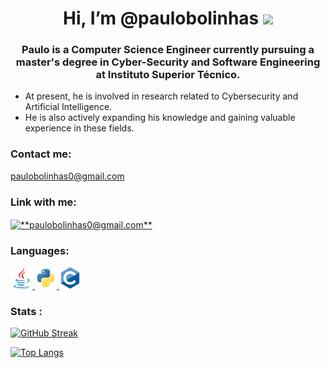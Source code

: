<!--
**paulobolinhas/paulobolinhas** is a ✨ _special_ ✨ repository because its `README.md` (this file) appears on your GitHub profile.
-->

<h1 align="center">
  Hi, I’m @paulobolinhas
  <img src="https://media.giphy.com/media/hvRJCLFzcasrR4ia7z/giphy.gif" width="30px"/>
</h1>

<h3 align="center">Paulo is a Computer Science Engineer currently pursuing a master's degree in Cyber-Security and Software Engineering at Instituto Superior Técnico. </h3>

- At present, he is involved in research related to Cybersecurity and Artificial Intelligence.
- He is also actively expanding his knowledge and gaining valuable experience in these fields.

<h3 align="left">Contact me:</h3> 
<a href="paulobolinhas0@gmail.com">paulobolinhas0@gmail.com</a>

<h3 align="left">Link with me:</h3>
<p align="left">
<a href="https://www.linkedin.com/in/paulo-bolinhas-b47307235/" target="blank"><img align="center" src="https://raw.githubusercontent.com/rahuldkjain/github-profile-readme-generator/master/src/images/icons/Social/linked-in-alt.svg" alt="**paulobolinhas0@gmail.com**" height="30" width="40" /></a>
</p>

<h3 align="left">Languages:</h3>
<p align="left"> 
<a href="https://www.java.com" target="_blank" rel="noreferrer"> <img src="https://raw.githubusercontent.com/devicons/devicon/master/icons/java/java-original.svg" alt="java" width="35" height="35"/> </a> 
<a href="https://www.python.org" target="_blank" rel="noreferrer"> <img src="https://raw.githubusercontent.com/devicons/devicon/master/icons/python/python-original.svg" alt="python" width="35" height="35"/> </a>
<a href="https://www.cprogramming.com/" target="_blank" rel="noreferrer"> <img src="https://raw.githubusercontent.com/devicons/devicon/master/icons/c/c-original.svg" alt="c" width="35" height="35"/> </a> 
</p>

### Stats :

[![GitHub Streak](http://github-readme-streak-stats.herokuapp.com?user=paulobolinhas&theme=dark&background=000000)](https://git.io/streak-stats)

[![Top Langs](https://github-readme-stats.vercel.app/api/top-langs/?username=paulobolinhas&theme=tokyonight&layout=compact)](https://github.com/paulobolinhas/github-readme-stats)

